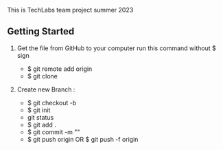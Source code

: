 This is TechLabs team project summer 2023

## Getting Started

1. Get the file from GitHub to your computer run this command without $ sign
    * $ git remote add origin <ssh URL Github>
    * $ git clone <ssh URL Github>

2. Create new Branch : 
    * $ git checkout -b <your name>
    * $ git init
    * git status
    * $ git add .
    * $ git commit -m "<the date you proceed commit>"
    * $ git push origin <branch name> OR $ git push -f origin <branch name>